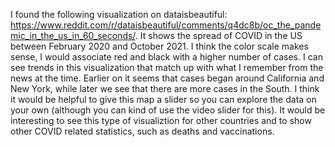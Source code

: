 I found the following visualization on dataisbeautiful: https://www.reddit.com/r/dataisbeautiful/comments/q4dc8b/oc_the_pandemic_in_the_us_in_60_seconds/. It shows the spread of COVID in the US between February 2020 and October 2021. I think the color scale makes sense, I would associate red and black with a higher number of cases. I can see trends in this visualization that match up with what I remember from the news at the time. Earlier on it seems that cases began around California and New York, while later we see that there are more cases in the South. I think it would be helpful to give this map a slider so you can explore the data on your own (although you can kind of use the video slider for this). It would be interesting to see this type of visualiztion for other countries and to show other COVID related statistics, such as deaths and vaccinations. 
